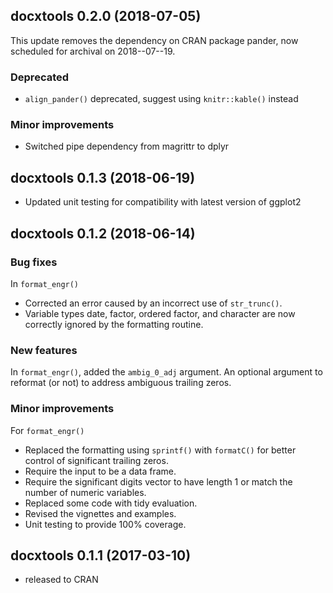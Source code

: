 <!-- major . minor . patch . dev -->
<!-- MAJOR version when you make incompatible API changes -->
<!-- MINOR version add functionality in a backwards-compatible manner -->
<!-- PATCH version backwards-compatible bug fixes -->






## docxtools 0.2.0 (2018-07-05)

This update removes the dependency on CRAN package pander, now scheduled for archival on 2018--07--19.  

### Deprecated

- `align_pander()` deprecated, suggest using `knitr::kable()` instead

### Minor improvements

- Switched pipe dependency from magrittr to dplyr 




## docxtools 0.1.3 (2018-06-19)

- Updated unit testing for compatibility with latest version of ggplot2 

## docxtools 0.1.2 (2018-06-14)

### Bug fixes

In `format_engr()` 

- Corrected an error caused by an incorrect use of `str_trunc()`. 
- Variable types date, factor, ordered factor, and character are now correctly ignored by the formatting routine. 

### New features

In  `format_engr()`, added the `ambig_0_adj` argument.  An optional argument to reformat (or not) to address ambiguous trailing zeros. 

### Minor improvements

For  `format_engr()`

- Replaced the formatting using `sprintf()` with `formatC()` for better control of significant trailing zeros. 
- Require the input to be a data frame. 
- Require the significant digits vector to have length 1 or match the number of numeric variables. 
- Replaced some code with tidy evaluation. 
- Revised the vignettes and examples. 
- Unit testing to provide 100% coverage. 




<!-- ### New features -->

<!-- ### Minor improvements -->

<!-- ### Bug fixes -->

<!-- ### Deprecated -->

<!-- ### Defunct -->




## docxtools 0.1.1 (2017-03-10)

- released to CRAN 
